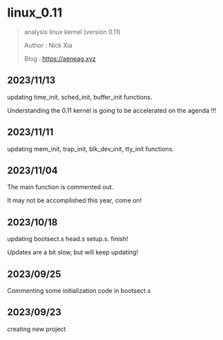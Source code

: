# linux_0.11
> analysis linux kernel (version 0.11)
>
> Author : Nick Xia
>
> Blog    : https://aeneag.xyz  

## 2023/11/13

updating time_init, sched_init, buffer_init functions.

Understanding the 0.11 kernel is going to be accelerated on the agenda !!!

## 2023/11/11

updating mem_init, trap_init, blk_dev_init, tty_init functions.

## 2023/11/04

The main function is commented out.

It may not be accomplished this year, come on!

## 2023/10/18

updating bootsect.s head.s setup.s. finish!

Updates are a bit slow, but will keep updating!

## 2023/09/25

Commenting some initialization code in bootsect.s

## 2023/09/23

creating new project 
